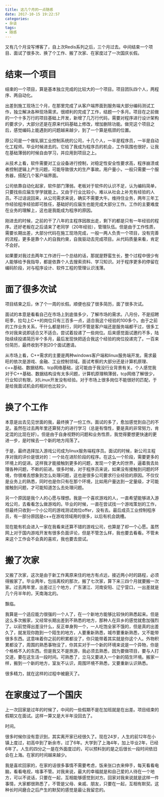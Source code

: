 ```yaml
---
title: 这几个月的一点随感
date: 2017-10-15 19:22:57
categories: 
- 杂谈
tags:
- 随感
---
```

又有几个月没写博客了，自上次Redis系列之后，三个月过去。中间结束一个项目、面试了很多次、换了个工作、搬了次家、在家度过了一次国庆长假。

# 结束一个项目

结束的一个项目，算是基本独立完成的比较大的一个项目。项目团队四个人，两程序、两自动化。

出差到施工现场三个月，在那里完成了从客户端界面到服务端大部分编码测试工作，独立解决各种现场需求。很顺利的完成了工作，结题一个多月。项目在之前做的一个十多万行的项目基础上开发，新增了几万行代码，需要对程序进行设计架构的要求少，大部分还是在原来代码基础上修改，增加删除功能。做完这个项目之后，感觉编码上能遇到的问题越来越少，到了一个算是瓶颈的位置。

原公司是一个做轧钢工业控制系统的公司，十几个人，一半是程序员，一半是自动化工程师。毕业时候进去的。它给了我成为程序员的机会，工作氛围也很好，让我在基础薄弱的时候自由学习，并应用到项目之上。

从技术上看，软件需要对工业设备进行控制，对稳定性安全性要求高，程序崩溃或者控制逻辑上产生问题，可能导致很大的生产事故。用户量小，一般只需要一个服务器，搭配几个客户端界面。

公司依靠自动化起家，软件部门薄弱。老板对于软件的认识不足，认为编码简单，只要找些应届生学学就能上。又由于行业比较小，难以从社会上补充有经验的人员。不过话说回来，从公司需求来说，确实不需要大牛。维持住业务，两年三年工作经验程序经验即可胜任，基础好的应届生也能完成大部分工作。工作的主要难度在业务的理解上，这也是我能成为程序的原因。

刚进去的时候，之前的干了八年的主程序因故出走，剩下的都是只有一年经验的程序。还好老板在之后请来了老同学（20年经验），管理队伍。但是由于工作性质，需要长期出差，大部分代码在施工现场完成，一般一两人负责一个项目，没有完善的流程，更多是靠个人的自我约束，自我驱动去完成项目。从代码质量来看，肯定不会好。

如果要对我过去两年工作进行一个总结的话，那就是野蛮生长，整个过程中很少有人能够给予我指导，都是依靠个人去搜索资料、学习知识。对于程序更多的停留在编码阶段，对与程序设计、软件工程的管理认识浅薄。

# 面了很多次试

项目结束之后，休了个一周的长假。顺便也投了很多简历，面了很多次试。

面试的本意是看看自己在市场上到底值多少，了解市场的需求。八月份，不是招聘旺季，拉勾上C++的岗位只有三百多一点，适合我这个经验的100多个。由于之前的工作业务关系，干什么都是转行，同时不管是客户端还是服务端都干过，很多工作对我来说即适合又不适合。尝试着投递了一些岗位。后来感觉面试邀约不多，陆陆续续投递简历半个多月，最后发现快把适合我这个经验的岗位投递完了。一百来份简历，最终收到不到20个面试邀请。

从市场上看，C++需求的主要是两种windows客户端和linux服务端开发。需求最旺的依次是游戏、金融、工业控制领域。面试考察的大部分还是计算机原理、c++基础、数据结构、tcp网络基础，这可能由于我没行业背景有关。个人感觉我对于C++基础、数据结构没有太多问题，计算机原理稍薄弱，tcp网络了解很少，行业知识有限，对Linux开发没有经验。对于市场上很多岗位不能很好的匹配，于是给我面试机会的相对也比较少。

# 换了个工作

本意是出去见见世面的我，最终换了一份工作。面试的多了，愈加感觉到自己的不足。虽然在过去两年里还算努力的进行学习（总是有惰性，要是真的非常努力，肯定混的比现在好）。但是由于自身视野的问题和业务性质，我觉得要想更快速的更进一步，是时候去一个新的地方闯荡了。

于是，最终选择加入游戏公司成为linux服务端程序员。面试的时候，新公司主程序对我的评价是很对的：一个处在进阶阶段的程序。在这么一个阶段，需要更多的环境上的促进。这样我才能接触到更多的问题，发现一个更大的世界，逼着我去处理各种问题，不断的前进。很多时候，对于程序员来说，如果没有接触到问题的环境，你很难去想象到怎么处理问题，这也是很多公司要求行业经验的原因。不仅仅是业务上的熟悉，同时也是你只有在那个环境，比如用户量达到一定量级，才可能接触到问题，才可能知道怎么去处理问题。

另一个原因是我个人的心愿与理想。我是一个喜欢游戏的人，一直希望能够进入游戏公司，去看看怎么做游戏的。毕业的时候，一直在尝试找一个游戏策划的工作，但最终只收到一个小公司的游戏测试岗位offer，没有去。最后成员工业控制程序员，有一部分原因是c++在游戏领域用的很多，以后有机会跳槽。

现在能有机会进入一家在我看来还算不错的游戏公司，也算是了却一个心愿。虽然网上对于国内游戏开发有很多负面评论，但是不管怎么样，我也要去看看。不管未来这个工作会不会真的喜欢，我也要去尝试。

# 搬了次家

又搬了次家，这次是由于新工作离原来住的地方有点远，接近两小时的路程，必须得搬家了。毕业两年，包括离校的那次，搬了七次家，算下来三四个月就要搬一次家。过去两年里，出差过三个地方，广东湛江、河南安阳、辽宁营口，一出差就是几个月半年的，天南海北的。

飘临。

我算是一个适应能力很强的一个人了，在一个新地方能够比较快的熟悉起来。但是这么多次搬家，又经常长期出差到不熟悉的地方，那种人在异乡的感觉就愈加强烈了。以前觉得出差没什么，反正单身狗一个，一人吃饱全家不饿的，但是真的出差久了，就发现你跑到一个陌生的地方，人要重新熟悉，城市要重新熟悉，又不能带很多东西。这意味着你之前的积累都没了，你只能带着其实就是你这个人。外物积累都没了，周围的熟悉事物没了，你其实对于一个新的环境来说是一个异物，你是个格格不入的东西。但是我又不是旅游，我必须去熟悉，因为要做项目，要与人打交道，要在这生活一段时间。可熟悉了，立马又要进入一个新的陌生环境。搬家一样，搬到一个新的地方，室友不认识，周围环境不熟悉，又要重新认识熟悉。

很多精力，就在这样的过程中被磨灭了。

# 在家度过了一个国庆

上一次回家是过年的时候了，中间的一些假期不是在加班就是在出差。项目结束的假期又在面试。这样一算又是大半年没回去了。

时间。

很多时候你没有意识到，其实离开家已经很久了。现在24岁，人生的前12年在小镇上度过，初高中到了新余市，过了6年。大学到了上海4年，加上毕业2年，已经6年了。人生的四分之一是在外面度过的，可以预料到的是之后很长一段时间依旧会在上海。在家的时间越来越少。

我是喜欢回家的，在家的话很多事情不需要考虑，饭来张口衣来伸手，每天看看电脑，看看电视，啥事不管。对我来说，最大的幸福就是和自己爱的人待在一个地方，可以不说话，只要在一起，互相能够感觉到对方。回家对我来说就是这样一件事情，大家都很熟悉了，不管是父母、亲戚、朋友，只要在一起，互相有默契。这种长时间磨合之后产生的默契的感觉是最让我留恋的。

